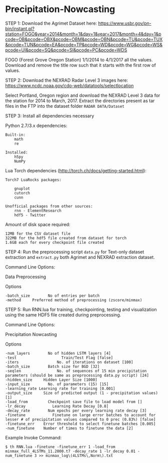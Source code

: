 # Precipitation-Nowcasting

STEP 1: Download the Agrimet Dataset here: https://www.usbr.gov/pn-bin/instant.pl?station=FOGO&year=2014&month=1&day=1&year=2017&month=4&day=1&pcode=OB&pcode=OBX&pcode=OBM&pcode=OBN&pcode=TU&pcode=TUX&pcode=TUN&pcode=EA&pcode=TP&pcode=WD&pcode=WG&pcode=WS&pcode=UI&pcode=SQ&pcode=SI&pcode=PC&pcode=WDS

FOGO (Forest Grove Oregon Station) 1/1/2014 to 4/1/2017 all the values. Download and remove the title row such that it starts with the first row of values.

STEP 2: Download the NEXRAD Radar Level 3 images here: https://www.ncdc.noaa.gov/cdo-web/datatools/selectlocation

Select Portland, Oregon region and download the NEXRAD Level 3 data for the station for 2014 to March, 2017. Extract the directories present as tar files in the FTP into the dataset folder `RADAR DATA/Dataset`

STEP 3: Install all dependencies necessary

Python 2.7/3.x dependencies:
    
    Built-in:
        math
        re
    
    Installed:
        h5py
        NumPy
    
Lua Torch dependencies (http://torch.ch/docs/getting-started.html):

    Torch7 LuaRocks packages:
        
        gnuplot
        cutorch
        cunn
    
    Unofficial packages from other sources:    
        rnn - ElementResearch
        hdf5 - Twitter
        
Amount of disk space required:

    12MB for the CSV dataset file
    322MB for the hdf5 file created from dataset for torch
    1.6GB each for every checkpoint file created
    
STEP 4: Run the preprocessing script `data.py` for Text-only dataset extraction and `extract.py` both Agrimet and NEXRAD extraction dataset. 

Command Line Options:

Data Preprocessing

Options

    -batch_size        No of entries per batch
    -method		Preferred method of preprocessing (zscore/minmax)	
 
STEP 5: Run RNN.lua for training, checkpointing, testing and visualization using the same HDF5 file created during preprocessing.
 
Command Line Options:

Precipitation Nowcasting

Options

    -num_layers        No of hidden LSTM layers [4]
    -test                    Train/Test Flag [false]
    -iters                 No. of iterations on dataset [100]
    -batch_size        Batch size for BGD [32]
    -seqlen                No. of sequences of 15 min precipitation parameters (should be same as preprocessing data.py script) [24]
    -hidden_size     Hidden Layer Size [1000]
    -input_size        No. of parameters (15) [15]
    -learning_rate Learning rate for training [0.001]
    -output_size     Size of predicted output (1 - precipitation values) [1]
    -load_from         Checkpoint save file to load model from []
    -lr_decay            Learning Rate Decay [0.8]
    -decay_rate        Num epochs per every learning rate decay [3]
    -finetune            Finetune on large error batches to account for lesser # of precipitation values compared to 0 prec (0.83%) [false]
    -finetune_err    Error threshold to select finetune batches [0.005]
    -num_finetune    Number of times to finetune the data [2]
    
Example Invoke Command:

    $ th RNN.lua -finetune -finetune_err 1 -load_from minmax_full_4LSTMs_11.2000.t7 -decay_rate 1 -lr_decay 0.01 -num_finetune 3 >> minmax_log\(4LSTMs\,Norm\).txt 

